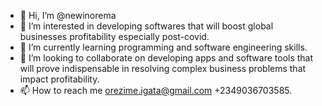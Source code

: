 - 👋 Hi, I’m @newinorema
- 👀 I’m interested in developing softwares that will boost global businesses profitability especially post-covid.  
- 🌱 I’m currently learning programming and software engineering skills.
- 💞️ I’m looking to collaborate on developing apps and software tools that will prove indispensable in resolving complex business problems that impact profitability.
- 📫 How to reach me orezime.igata@gmail.com +2349036703585.

<!---
newinorema/newinorema is a ✨ special ✨ repository because its `README.md` (this file) appears on your GitHub profile.
You can click the Preview link to take a look at your changes.
--->
